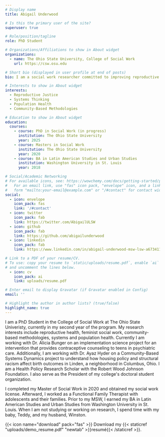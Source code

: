 ```yaml
---
# Display name
title: Abigail Underwood

# Is this the primary user of the site?
superuser: true

# Role/position/tagline
role: PhD Student

# Organizations/Affiliations to show in About widget
organizations:
  - name: The Ohio State University, College of Social Work 
    url: https://csw.osu.edu

# Short bio (displayed in user profile at end of posts)
bio: I am a social work researcher committed to improving reproductive health and family wellbeing through policy, community-based methodologies and systems thinking. 

# Interests to show in About widget
interests:
  - Reproductive Justice
  - Systems Thinking
  - Population Health
  - Community-Based Methodologies 

# Education to show in About widget
education:
  courses:
    - course: PhD in Social Work (in progress)
      institution: The Ohio State University 
      year: 2025
    - course: Masters in Social Work 
      institution: The Ohio State University 
      year: 2020
    - course: BA in Latin American Studies and Urban Studies
      institution: Washington University in St. Louis
      year: 2018

# Social/Academic Networking
# For available icons, see: https://wowchemy.com/docs/getting-started/page-builder/#icons
#   For an email link, use "fas" icon pack, "envelope" icon, and a link in the
#   form "mailto:your-email@example.com" or "/#contact" for contact widget.
social:
  - icon: envelope
    icon_pack: fas
    link: '/#contact'
  - icon: twitter
    icon_pack: fab
    link: https://twitter.com/AbigailULSW
  - icon: github
    icon_pack: fab
    link: https://github.com/abigailunderwood
  - icon: linkedin
    icon_pack: fab
    link: https://www.linkedin.com/in/abigail-underwood-msw-lsw-a67341187/

# Link to a PDF of your resume/CV.
# To use: copy your resume to `static/uploads/resume.pdf`, enable `ai` icons in `params.toml`,
# and uncomment the lines below.
  - icon: cv
    icon_pack: ai
    link: uploads/resume.pdf

# Enter email to display Gravatar (if Gravatar enabled in Config)
email: ''

# Highlight the author in author lists? (true/false)
highlight_name: true
---
```


I am a PhD Student in the College of Social Work at The Ohio State Univeristy, currently in my second year of the program. My research interests include reproductive health, feminist social work, community-based methodologies, systems and population health. Currently I am working with Dr. Alicia Bunger on an implementation science project for an intervention that provides contraceptive counseling to teens in psychiatric care.  Additionally, I am working with Dr. Ayaz Hyder on a Community-Based Systems Dynamics project to understand how housing policy and structural racism affect birth outcomes in Linden, a neighborhood in Columbus, Ohio. I am a Health Policy Research Scholar with the Robert Wood Johnson Foundation. I also serve as the President of my college's doctoral student organization. 

I completed my Master of Social Work in 2020 and obtained my social work license.  Afterward, I worked as a Functional Family Therapist with adolescents and their families.  Prior to my MSW, I earned my BA in Latin American Studies and Urban Studies from Washington University in St. Louis.  When I am not studying or working on research, I spend time with my baby, Teddy, and my husband, Winston. 

{{< icon name="download" pack="fas" >}} Download my {{< staticref "uploads/demo_resume.pdf" "newtab" >}}resumé{{< /staticref >}}.
